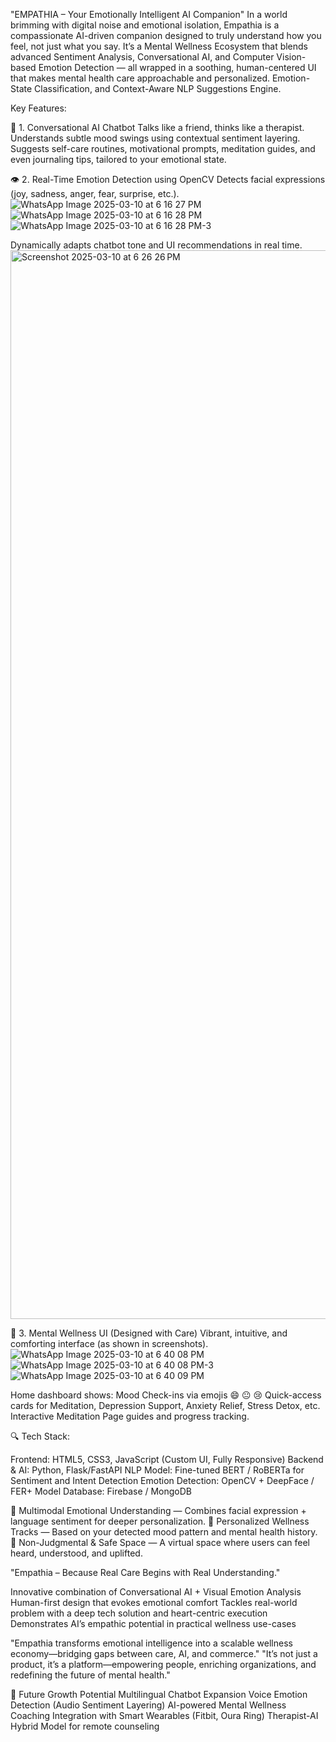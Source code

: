 "EMPATHIA – Your Emotionally Intelligent AI Companion"
In a world brimming with digital noise and emotional isolation, Empathia is a compassionate AI-driven companion designed to truly understand how you feel, not just what you say. It’s a Mental Wellness Ecosystem that blends advanced Sentiment Analysis, Conversational AI, and Computer Vision-based Emotion Detection — all wrapped in a soothing, human-centered UI that makes mental health care approachable and personalized.
Emotion-State Classification, and Context-Aware NLP Suggestions Engine.

Key Features:

💬 1. Conversational AI Chatbot 
Talks like a friend, thinks like a therapist.
Understands subtle mood swings using contextual sentiment layering.
Suggests self-care routines, motivational prompts, meditation guides, and even journaling tips, tailored to your emotional state.

👁 2. Real-Time Emotion Detection using OpenCV
Detects facial expressions (joy, sadness, anger, fear, surprise, etc.).
![WhatsApp Image 2025-03-10 at 6 16 27 PM](https://github.com/user-attachments/assets/2c85d239-b1b4-49f0-8d81-172e20e20889)
![WhatsApp Image 2025-03-10 at 6 16 28 PM](https://github.com/user-attachments/assets/4508d3e6-9c47-4426-9c25-a9f2077def3b)
![WhatsApp Image 2025-03-10 at 6 16 28 PM-3](https://github.com/user-attachments/assets/33bc5e4e-ad93-42ba-b6a2-890d7397e483)


Dynamically adapts chatbot tone and UI recommendations in real time.
<img width="1710" alt="Screenshot 2025-03-10 at 6 26 26 PM" src="https://github.com/user-attachments/assets/ea72441e-b6e0-4fc0-a52e-3b1bf9c66c06" />

📲 3. Mental Wellness UI (Designed with Care)
Vibrant, intuitive, and comforting interface (as shown in screenshots).
![WhatsApp Image 2025-03-10 at 6 40 08 PM](https://github.com/user-attachments/assets/a2dae57d-529a-442a-b91a-c59c7433a8b8)
![WhatsApp Image 2025-03-10 at 6 40 08 PM-3](https://github.com/user-attachments/assets/fa371b78-35f0-42be-9ca8-4e9e1cb2c7da)
![WhatsApp Image 2025-03-10 at 6 40 09 PM](https://github.com/user-attachments/assets/0c76cf77-32de-4aef-950c-eb3952f1561b)


Home dashboard shows:
Mood Check-ins via emojis 😄 😐 😢
Quick-access cards for Meditation, Depression Support, Anxiety Relief, Stress Detox, etc.
Interactive Meditation Page guides and progress tracking.

🔍 Tech Stack:

Frontend: HTML5, CSS3, JavaScript (Custom UI, Fully Responsive)
Backend & AI: Python, Flask/FastAPI
NLP Model: Fine-tuned BERT / RoBERTa for Sentiment and Intent Detection
Emotion Detection: OpenCV + DeepFace / FER+ Model
Database: Firebase / MongoDB

🧠 Multimodal Emotional Understanding — Combines facial expression + language sentiment for deeper personalization.
🎯 Personalized Wellness Tracks — Based on your detected mood pattern and mental health history.
💙 Non-Judgmental & Safe Space — A virtual space where users can feel heard, understood, and uplifted.

"Empathia – Because Real Care Begins with Real Understanding."

Innovative combination of Conversational AI + Visual Emotion Analysis
Human-first design that evokes emotional comfort
Tackles real-world problem with a deep tech solution and heart-centric execution
Demonstrates AI’s empathic potential in practical wellness use-cases

"Empathia transforms emotional intelligence into a scalable wellness economy—bridging gaps between care, AI, and commerce."
"It’s not just a product, it’s a platform—empowering people, enriching organizations, and redefining the future of mental health."

🔮 Future Growth Potential
Multilingual Chatbot Expansion
Voice Emotion Detection (Audio Sentiment Layering)
AI-powered Mental Wellness Coaching
Integration with Smart Wearables (Fitbit, Oura Ring)
Therapist-AI Hybrid Model for remote counseling
